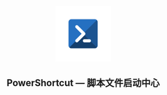 # 


<p align="center">
    <img src="PowerShortcut/Assets/powershortcut_logo.png" alt="Hero image for PowerShortcut" height="128" width="128"/>
    <h2 align="center">PowerShortcut — 脚本文件启动中心</h4>
</p>
